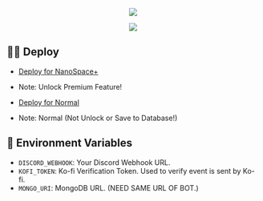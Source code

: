 <p align="center">
<img src="https://capsule-render.vercel.app/api?type=waving&color=gradient&height=200&section=header&text=Ko-Fi&fontSize=80&fontAlignY=35&animation=twinkling&fontColor=gradient"/> </a> 
</p>

<p align="center"> 
  <a href="https://ko-fi.com/nanotect" target="_blank"> <img src="https://ko-fi.com/img/githubbutton_sm.svg"/> </a> 
</p>

## 🐱‍🐉 Deploy

- [Deploy for NanoSpace+](https://dash.deno.com/new?url=https://raw.githubusercontent.com/Adivise/Ko-Fi/main/nanospace.ts&env=DISCORD_WEBHOOK,KOFI_TOKEN,MONGO_URI)
- Note: Unlock Premium Feature!

- [Deploy for Normal](https://dash.deno.com/new?url=https://raw.githubusercontent.com/Adivise/Ko-Fi/main/index.ts&env=DISCORD_WEBHOOK,KOFI_TOKEN)
- Note: Normal (Not Unlock or Save to Database!)

## 📄 Environment Variables

- `DISCORD_WEBHOOK`: Your Discord Webhook URL.
- `KOFI_TOKEN`: Ko-fi Verification Token. Used to verify event is sent by Ko-fi.
- `MONGO_URI`: MongoDB URL. (NEED SAME URL OF BOT.)
